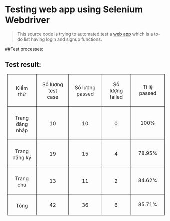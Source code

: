 # Testing web app using Selenium Webdriver

> This source code is trying to automated test a [web app](https://github.com/LnG-a/TodoList) which is a to-do list having login and signup functions.

##Test processes:


## Test result:

<table style="border-collapse:collapse;margin-left:5.4095pt" cellspacing="0"><tr style="height:31pt"><td style="width:106pt;border-top-style:solid;border-top-width:1pt;border-left-style:solid;border-left-width:1pt;border-bottom-style:solid;border-bottom-width:1pt;border-right-style:solid;border-right-width:1pt"><p class="s1" style="padding-top: 6pt;padding-left: 4pt;padding-right: 4pt;text-indent: 0pt;text-align: center;">Kiểm thử</p></td><td style="width:121pt;border-top-style:solid;border-top-width:1pt;border-left-style:solid;border-left-width:1pt;border-bottom-style:solid;border-bottom-width:1pt;border-right-style:solid;border-right-width:1pt"><p class="s1" style="padding-top: 3pt;padding-left: 8pt;padding-right: 7pt;text-indent: 0pt;text-align: center;">Số lượng test case</p></td><td style="width:106pt;border-top-style:solid;border-top-width:1pt;border-left-style:solid;border-left-width:1pt;border-bottom-style:solid;border-bottom-width:1pt;border-right-style:solid;border-right-width:1pt"><p class="s1" style="padding-top: 3pt;padding-left: 6pt;padding-right: 5pt;text-indent: 0pt;text-align: center;">Số lượng passed</p></td><td style="width:107pt;border-top-style:solid;border-top-width:1pt;border-left-style:solid;border-left-width:1pt;border-bottom-style:solid;border-bottom-width:1pt;border-right-style:solid;border-right-width:1pt"><p class="s1" style="padding-top: 3pt;padding-left: 6pt;padding-right: 5pt;text-indent: 0pt;text-align: center;">Số lượng failed</p></td><td style="width:106pt;border-top-style:solid;border-top-width:1pt;border-left-style:solid;border-left-width:1pt;border-bottom-style:solid;border-bottom-width:1pt;border-right-style:solid;border-right-width:1pt"><p class="s1" style="padding-left: 5pt;padding-right: 5pt;text-indent: 0pt;text-align: center;">Tỉ lệ passed</p></td></tr><tr style="height:31pt"><td style="width:106pt;border-top-style:solid;border-top-width:1pt;border-left-style:solid;border-left-width:1pt;border-bottom-style:solid;border-bottom-width:1pt;border-right-style:solid;border-right-width:1pt"><p class="s1" style="padding-top: 6pt;padding-left: 4pt;padding-right: 4pt;text-indent: 0pt;text-align: center;">Trang đăng nhập</p></td><td style="width:121pt;border-top-style:solid;border-top-width:1pt;border-left-style:solid;border-left-width:1pt;border-bottom-style:solid;border-bottom-width:1pt;border-right-style:solid;border-right-width:1pt"><p class="s1" style="padding-top: 3pt;padding-left: 8pt;padding-right: 7pt;text-indent: 0pt;text-align: center;">10</p></td><td style="width:106pt;border-top-style:solid;border-top-width:1pt;border-left-style:solid;border-left-width:1pt;border-bottom-style:solid;border-bottom-width:1pt;border-right-style:solid;border-right-width:1pt"><p class="s1" style="padding-top: 3pt;padding-left: 6pt;padding-right: 5pt;text-indent: 0pt;text-align: center;">10</p></td><td style="width:107pt;border-top-style:solid;border-top-width:1pt;border-left-style:solid;border-left-width:1pt;border-bottom-style:solid;border-bottom-width:1pt;border-right-style:solid;border-right-width:1pt"><p class="s1" style="padding-top: 3pt;text-indent: 0pt;text-align: center;">0</p></td><td style="width:106pt;border-top-style:solid;border-top-width:1pt;border-left-style:solid;border-left-width:1pt;border-bottom-style:solid;border-bottom-width:1pt;border-right-style:solid;border-right-width:1pt"><p class="s1" style="padding-left: 5pt;padding-right: 5pt;text-indent: 0pt;text-align: center;">100%</p></td></tr><tr style="height:31pt"><td style="width:106pt;border-top-style:solid;border-top-width:1pt;border-left-style:solid;border-left-width:1pt;border-bottom-style:solid;border-bottom-width:1pt;border-right-style:solid;border-right-width:1pt"><p class="s1" style="padding-top: 6pt;padding-left: 4pt;padding-right: 4pt;text-indent: 0pt;text-align: center;">Trang đăng ký</p></td><td style="width:121pt;border-top-style:solid;border-top-width:1pt;border-left-style:solid;border-left-width:1pt;border-bottom-style:solid;border-bottom-width:1pt;border-right-style:solid;border-right-width:1pt"><p class="s1" style="padding-top: 3pt;padding-left: 8pt;padding-right: 7pt;text-indent: 0pt;text-align: center;">19</p></td><td style="width:106pt;border-top-style:solid;border-top-width:1pt;border-left-style:solid;border-left-width:1pt;border-bottom-style:solid;border-bottom-width:1pt;border-right-style:solid;border-right-width:1pt"><p class="s1" style="padding-top: 3pt;padding-left: 6pt;padding-right: 5pt;text-indent: 0pt;text-align: center;">15</p></td><td style="width:107pt;border-top-style:solid;border-top-width:1pt;border-left-style:solid;border-left-width:1pt;border-bottom-style:solid;border-bottom-width:1pt;border-right-style:solid;border-right-width:1pt"><p class="s1" style="padding-top: 3pt;text-indent: 0pt;text-align: center;">4</p></td><td style="width:106pt;border-top-style:solid;border-top-width:1pt;border-left-style:solid;border-left-width:1pt;border-bottom-style:solid;border-bottom-width:1pt;border-right-style:solid;border-right-width:1pt"><p class="s1" style="padding-left: 5pt;padding-right: 5pt;text-indent: 0pt;text-align: center;">78.95%</p></td></tr><tr style="height:31pt"><td style="width:106pt;border-top-style:solid;border-top-width:1pt;border-left-style:solid;border-left-width:1pt;border-bottom-style:solid;border-bottom-width:1pt;border-right-style:solid;border-right-width:1pt"><p class="s1" style="padding-top: 6pt;padding-left: 4pt;padding-right: 4pt;text-indent: 0pt;text-align: center;">Trang chủ</p></td><td style="width:121pt;border-top-style:solid;border-top-width:1pt;border-left-style:solid;border-left-width:1pt;border-bottom-style:solid;border-bottom-width:1pt;border-right-style:solid;border-right-width:1pt"><p class="s1" style="padding-top: 3pt;padding-left: 8pt;padding-right: 7pt;text-indent: 0pt;text-align: center;">13</p></td><td style="width:106pt;border-top-style:solid;border-top-width:1pt;border-left-style:solid;border-left-width:1pt;border-bottom-style:solid;border-bottom-width:1pt;border-right-style:solid;border-right-width:1pt"><p class="s1" style="padding-top: 3pt;padding-left: 6pt;padding-right: 5pt;text-indent: 0pt;text-align: center;">11</p></td><td style="width:107pt;border-top-style:solid;border-top-width:1pt;border-left-style:solid;border-left-width:1pt;border-bottom-style:solid;border-bottom-width:1pt;border-right-style:solid;border-right-width:1pt"><p class="s1" style="padding-top: 3pt;text-indent: 0pt;text-align: center;">2</p></td><td style="width:106pt;border-top-style:solid;border-top-width:1pt;border-left-style:solid;border-left-width:1pt;border-bottom-style:solid;border-bottom-width:1pt;border-right-style:solid;border-right-width:1pt"><p class="s1" style="padding-left: 5pt;padding-right: 5pt;text-indent: 0pt;text-align: center;">84.62%</p></td></tr><tr style="height:31pt"><td style="width:106pt;border-top-style:solid;border-top-width:1pt;border-left-style:solid;border-left-width:1pt;border-bottom-style:solid;border-bottom-width:1pt;border-right-style:solid;border-right-width:1pt"><p class="s1" style="padding-top: 6pt;padding-left: 4pt;padding-right: 4pt;text-indent: 0pt;text-align: center;">Tổng</p></td><td style="width:121pt;border-top-style:solid;border-top-width:1pt;border-left-style:solid;border-left-width:1pt;border-bottom-style:solid;border-bottom-width:1pt;border-right-style:solid;border-right-width:1pt"><p class="s1" style="padding-top: 3pt;padding-left: 8pt;padding-right: 7pt;text-indent: 0pt;text-align: center;">42</p></td><td style="width:106pt;border-top-style:solid;border-top-width:1pt;border-left-style:solid;border-left-width:1pt;border-bottom-style:solid;border-bottom-width:1pt;border-right-style:solid;border-right-width:1pt"><p class="s1" style="padding-top: 3pt;padding-left: 6pt;padding-right: 5pt;text-indent: 0pt;text-align: center;">36</p></td><td style="width:107pt;border-top-style:solid;border-top-width:1pt;border-left-style:solid;border-left-width:1pt;border-bottom-style:solid;border-bottom-width:1pt;border-right-style:solid;border-right-width:1pt"><p class="s1" style="padding-top: 3pt;text-indent: 0pt;text-align: center;">6</p></td><td style="width:106pt;border-top-style:solid;border-top-width:1pt;border-left-style:solid;border-left-width:1pt;border-bottom-style:solid;border-bottom-width:1pt;border-right-style:solid;border-right-width:1pt"><p class="s1" style="padding-left: 5pt;padding-right: 5pt;text-indent: 0pt;text-align: center;">85.71%</p></td></tr></table>

